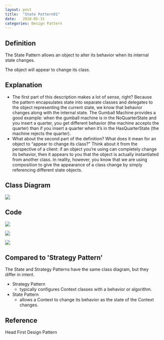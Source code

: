 ```yaml
---
layout: post
title:  "State Pattern01"
date:   2018-05-31
categories: Design Pattern
---
```


## Definition

The State Pattern allows an object to alter its behavior when its internal state changes. 

The object will appear to change its class. 

## Explanation

- The first part of this description makes a lot of sense, right?  Because the pattern encapsulates state into separate classes and delegates to the object representing the current state, we know that behavior changes along with the internal state. The Gumball Machine provides a good example: when the gumball machine is in the NoQuarterState and you insert a quarter, you get different behavior (the machine accepts the quarter) than if you insert a quarter when it’s in the HasQuarterState (the machine rejects the quarter). 
- What about the second part of the definition? What does it mean for an object to “appear to change its class?” Think about it from the perspective of a client: if an object you’re using can completely change its behavior, then it appears to you that the object is actually instantiated from another class. In reality, however, you know that we are using composition to give the appearance of a class change by simply referencing different state objects. 

## Class Diagram

![](/image/statePatternUML01.png)

## Code

![](/image/statePatternUML02.png)

![](/image/statePatternUML03.png)

![](/image/statePatternUML04.png)

## Compared to 'Strategy Pattern'

The State and Strategy Patterns have the same class diagram, but they differ in intent. 

- Strategy Pattern 
  - typically configures Context classes with a behavior or algorithm. 
- State Pattern 
  - allows a Context to change its behavior as the state of the Context changes.

## Reference

Head First Design Pattern